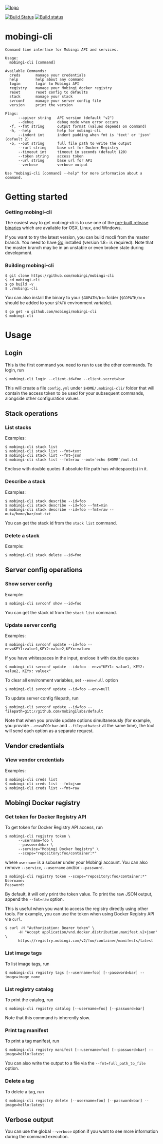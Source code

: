 [![logo](./logos/mobinginewlogo.png)](https://mobingi.co.jp/)

[![Build Status](https://travis-ci.org/mobingilabs/mocli.svg?branch=master)](https://travis-ci.org/mobingilabs/mocli)
[![Build status](https://ci.appveyor.com/api/projects/status/hv1y1n3oku9frxye?svg=true)](https://ci.appveyor.com/project/flowerinthenight/mocli)

# mobingi-cli

```
Command line interface for Mobingi API and services.

Usage:
  mobingi-cli [command]

Available Commands:
  creds       manage your credentials
  help        help about any command
  login       login to Mobingi API
  registry    manage your Mobingi docker registry
  reset       reset config to defaults
  stack       manage your stack
  svrconf     manage your server config file
  version     print the version

Flags:
      --apiver string   API version (default "v2")
      --debug           debug mode when error occurs
  -f, --fmt string      output format (values depends on command)
  -h, --help            help for mobingi-cli
      --indent int      indent padding when fmt is 'text' or 'json' (default 2)
  -o, --out string      full file path to write the output
      --rurl string     base url for Docker Registry
      --timeout int     timeout in seconds (default 120)
      --token string    access token
      --url string      base url for API
      --verbose         verbose output

Use "mobingi-cli [command] --help" for more information about a command.
```

# Getting started

### Getting mobingi-cli

The easiest way to get mobingi-cli is to use one of the [pre-built release binaries](https://github.com/mobingi/mobingi-cli/releases) which are available for OSX, Linux, and Windows.

If you want to try the latest version, you can build mocli from the master branch. You need to have [Go](https://golang.org/) installed (version 1.8+ is required). Note that the master branch may be in an unstable or even broken state during development.

### Building mobingi-cli

```
$ git clone https://github.com/mobingi/mobingi-cli
$ cd mobingi-cli
$ go build -v
$ ./mobingi-cli
```

You can also install the binary to your `$GOPATH/bin` folder (`$GOPATH/bin` should be added to your `$PATH` environment variable). 

```
$ go get -u github.com/mobingi/mobingi-cli
$ mobingi-cli
```

# Usage

## Login

This is the first command you need to run to use the other commands. To login, run

```
$ mobingi-cli login --client-id=foo --client-secret=bar
```

This will create a file `config.yml` under `$HOME/.mobingi-cli/` folder that will contain the access token to be used for your subsequent commands, alongside other configuration values.

## Stack operations

### List stacks

Examples:

```
$ mobingi-cli stack list
$ mobingi-cli stack list --fmt=text
$ mobingi-cli stack list --fmt=json
$ mobingi-cli stack list --fmt=raw --out=`echo $HOME`/out.txt
```

Enclose with double quotes if absolute file path has whitespace(s) in it.

### Describe a stack

Examples:

```
$ mobingi-cli stack describe --id=foo
$ mobingi-cli stack describe --id=foo --fmt=min
$ mobingi-cli stack describe --id=foo --fmt=raw --out=/home/bar/out.txt
```

You can get the stack id from the `stack list` command.

### Delete a stack

Example:

```
$ mobingi-cli stack delete --id=foo
```

## Server config operations

### Show server config

Example:

```
$ mobingi-cli svrconf show --id=foo
```

You can get the stack id from the `stack list` command.

### Update server config

Examples:

```
$ mobingi-cli svrconf update --id=foo --env=KEY1:value1,KEY2:value2,KEYx:valuex
```

If you have whitespaces in the input, enclose it with double quotes

```
$ mobingi-cli svrconf update --id=foo --env="KEY1: value1, KEY2: value2, KEYx: valuex"
```

To clear all environment variables, set `--env=null` option

```
$ mobingi-cli svrconf update --id=foo --env=null
```

To update server config filepath, run

```
$ mobingi-cli svrconf update --id=foo --filepath=git://github.com/mobingilabs/default
```

Note that when you provide update options simultaneously (for example, you provide `--env=FOO:bar` and `--filepath=test` at the same time), the tool will send each option as a separate request.

## Vendor credentials

### View vendor credentials

Examples:

```
$ mobingi-cli creds list
$ mobingi-cli creds list --fmt=json
$ mobingi-cli creds list --fmt=raw
```

## Mobingi Docker registry

### Get token for Docker Registry API

To get token for Docker Registry API access, run

```
$ mobingi-cli registry token \
      --username=foo \
      --password=bar \
      --service="Mobingi Docker Registry" \
      --scope="repository:foo/container:*"
```

where `username` is a subuser under your Mobingi account. You can also remove `--service`, `--username` and/or `--password`.

```
$ mobingi-cli registry token --scope="repository:foo/container:*"
Username:
Password:
```

By default, it will only print the token value. To print the raw JSON output, append the `--fmt=raw` option.
 
This is useful when you want to access the registry directly using other tools. For example, you can use the token when using Docker Registry API via `curl`.

```
$ curl -H "Authorization: Bearer token" \
      -H "Accept application/vnd.docker.distribution.manifest.v2+json" \
      https://registry.mobingi.com/v2/foo/container/manifests/latest
```

### List image tags

To list image tags, run

```
$ mobingi-cli registry tags [--username=foo] [--password=bar] --image=image_name
```

### List registry catalog

To print the catalog, run

```
$ mobingi-cli registry catalog [--username=foo] [--password=bar]
```

Note that this command is inherently slow.

### Print tag manifest

To print a tag manifest, run

```
$ mobingi-cli registry manifest [--username=foo] [--password=bar] --image=hello:latest
```

You can also write the output to a file via the `--fmt=full_path_to_file` option.

### Delete a tag

To delete a tag, run

```
$ mobingi-cli registry delete [--username=foo] [--password=bar] --image=hello:latest
```

## Verbose output

You can use the global `--verbose` option if you want to see more information during the command execution.

